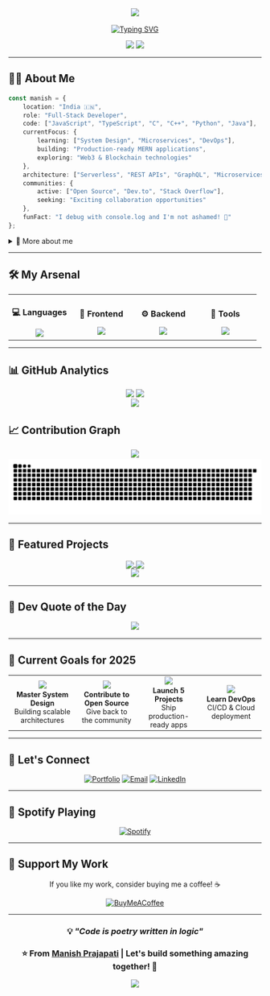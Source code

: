 <div align="center">
  <img src="https://capsule-render.vercel.app/api?type=waving&color=gradient&customColorList=6,11,20&height=180&section=header&text=Manish%20Prajapati&fontSize=50&fontColor=fff&animation=fadeIn&fontAlignY=38&desc=Full%20Stack%20Developer%20|%20Code%20Craftsman&descAlignY=55&descAlign=50"/>
</div>

<div align="center">
  
[![Typing SVG](https://readme-typing-svg.demolab.com?font=Fira+Code&weight=600&size=28&duration=3000&pause=1000&color=3B82F6&center=true&vCenter=true&width=600&lines=Turning+Ideas+into+Reality+%F0%9F%9A%80;Building+Scalable+Solutions+%F0%9F%92%BB;Crafting+Beautiful+Interfaces+%E2%9C%A8;Always+Learning+%F0%9F%93%9A;Open+to+Collaborate+%F0%9F%A4%9D)](https://git.io/typing-svg)

</div>

<div align="center">
  
  <img src="https://komarev.com/ghpvc/?username=codewithmanish102003&color=3B82F6&style=for-the-badge&label=VISITORS"/>
  <img src="https://img.shields.io/github/followers/codewithmanish102003?style=for-the-badge&color=3B82F6&labelColor=0D1117&logo=github"/>
  
</div>

---

## 👨‍💻 About Me

```typescript
const manish = {
    location: "India 🇮🇳",
    role: "Full-Stack Developer",
    code: ["JavaScript", "TypeScript", "C", "C++", "Python", "Java"],
    currentFocus: {
        learning: ["System Design", "Microservices", "DevOps"],
        building: "Production-ready MERN applications",
        exploring: "Web3 & Blockchain technologies"
    },
    architecture: ["Serverless", "REST APIs", "GraphQL", "Microservices"],
    communities: {
        active: ["Open Source", "Dev.to", "Stack Overflow"],
        seeking: "Exciting collaboration opportunities"
    },
    funFact: "I debug with console.log and I'm not ashamed! 🐛"
};
```

<details>
<summary>📖 More about me</summary>
<br>

- 🔭 Currently working on **Full-Stack MERN Projects**
- 🌱 Deep diving into **Node.js, Express.js, and System Design**
- 👯 Looking to collaborate on **Open Source Projects**
- 💬 Ask me about **Web Development, JavaScript, React, Node.js**
- 📫 Reach me: **marveluniverse1942@gmail.com**
- ⚡ Fun fact: **Coffee + Code = Magic** ☕️✨

</details>

---

## 🛠️ My Arsenal

<table align="center">
  <tr>
    <td align="center" width="25%">
      <h3>💻 Languages</h3>
      <img src="https://skillicons.dev/icons?i=js,ts,c,cpp,python,java&perline=3" />
    </td>
    <td align="center" width="25%">
      <h3>🎨 Frontend</h3>
      <img src="https://skillicons.dev/icons?i=html,css,react,nextjs,tailwind,bootstrap&perline=3" />
    </td>
    <td align="center" width="25%">
      <h3>⚙️ Backend</h3>
      <img src="https://skillicons.dev/icons?i=nodejs,express,graphql,mongodb,mysql,django&perline=3" />
    </td>
    <td align="center" width="25%">
      <h3>🔧 Tools</h3>
      <img src="https://skillicons.dev/icons?i=git,github,vscode,vercel,netlify,cloudflare&perline=3" />
    </td>
  </tr>
</table>

---

## 📊 GitHub Analytics

<div align="center">
  <img height="180em" src="https://github-readme-stats.vercel.app/api?username=codewithmanish102003&show_icons=true&theme=tokyonight&hide_border=true&bg_color=0D1117&title_color=3B82F6&icon_color=3B82F6&text_color=E5E7EB&count_private=true&include_all_commits=true"/>
  <img height="180em" src="https://github-readme-stats.vercel.app/api/top-langs/?username=codewithmanish102003&layout=compact&theme=tokyonight&hide_border=true&bg_color=0D1117&title_color=3B82F6&text_color=E5E7EB&langs_count=8"/>
</div>

<div align="center">
  <img src="https://github-readme-streak-stats.herokuapp.com/?user=codewithmanish102003&theme=tokyonight&hide_border=true&background=0D1117&ring=3B82F6&fire=3B82F6&currStreakLabel=3B82F6"/>
</div>

## 📈 Contribution Graph

<div align="center">
  <img src="https://github-readme-activity-graph.vercel.app/graph?username=codewithmanish102003&theme=tokyo-night&hide_border=true&bg_color=0D1117&color=3B82F6&line=3B82F6&point=E5E7EB&area=true&area_color=3B82F6"/>
</div>

<div align="center" margin-top="5px">
  <picture>
    <source media="(prefers-color-scheme: dark)" srcset="https://raw.githubusercontent.com/codewithmanish102003/codewithmanish102003/output/github-contribution-grid-snake-dark.svg">
    <source media="(prefers-color-scheme: light)" srcset="https://raw.githubusercontent.com/codewithmanish102003/codewithmanish102003/output/github-contribution-grid-snake.svg">
    <img alt="github contribution grid snake animation" src="https://raw.githubusercontent.com/codewithmanish102003/codewithmanish102003/output/github-contribution-grid-snake.svg">
  </picture>
</div>

---

## 🚀 Featured Projects

<div align="center">

<a href="https://github.com/codewithmanish102003/Chat-bot">
  <img align="center" src="https://github-readme-stats.vercel.app/api/pin/?username=codewithmanish102003&repo=Chat-bot&theme=tokyonight&hide_border=true&bg_color=0D1117&title_color=3B82F6&icon_color=3B82F6&text_color=E5E7EB" />
</a>
<a href="https://github.com/codewithmanish102003/Portfolio">
  <img align="center" src="https://github-readme-stats.vercel.app/api/pin/?username=codewithmanish102003&repo=Portfolio&theme=tokyonight&hide_border=true&bg_color=0D1117&title_color=3B82F6&icon_color=3B82F6&text_color=E5E7EB" />
</a>

</div>

<div align="center">
  <a href="https://github.com/codewithmanish102003?tab=repositories">
    <img src="https://img.shields.io/badge/View%20All%20Projects-3B82F6?style=for-the-badge&logo=github&logoColor=white"/>
  </a>
</div>

---

## 💭 Dev Quote of the Day

<div align="center">
  <img src="https://quotes-github-readme.vercel.app/api?type=horizontal&theme=tokyonight"/>
</div>

---

## 🎯 Current Goals for 2025

<table align="center">
  <tr>
    <td align="center">
      <img src="https://img.icons8.com/fluency/48/000000/api.png" width="40"/>
      <br><strong>Master System Design</strong>
      <br>Building scalable architectures
    </td>
    <td align="center">
      <img src="https://img.icons8.com/fluency/48/000000/code.png" width="40"/>
      <br><strong>Contribute to Open Source</strong>
      <br>Give back to the community
    </td>
    <td align="center">
      <img src="https://img.icons8.com/fluency/48/000000/rocket.png" width="40"/>
      <br><strong>Launch 5 Projects</strong>
      <br>Ship production-ready apps
    </td>
    <td align="center">
      <img src="https://img.icons8.com/fluency/48/000000/learning.png" width="40"/>
      <br><strong>Learn DevOps</strong>
      <br>CI/CD & Cloud deployment
    </td>
  </tr>
</table>

---

## 🤝 Let's Connect

<div align="center">

[![Portfolio](https://img.shields.io/badge/🌐_Portfolio-Visit_My_Website-3B82F6?style=for-the-badge)](https://codewme.netlify.app)
[![Email](https://img.shields.io/badge/Gmail-Contact_Me-EA4335?style=for-the-badge&logo=gmail&logoColor=white)](mailto:marveluniverse1942@gmail.com)
[![LinkedIn](https://img.shields.io/badge/LinkedIn-Let's_Connect-0A66C2?style=for-the-badge&logo=linkedin&logoColor=white)](https://linkedin.com/in/manish2003prajapati)

</div>

---

## 🎵 Spotify Playing

<div align="center">
  
[![Spotify](https://img.shields.io/badge/Spotify-Listen%20with%20me-1DB954?style=for-the-badge&logo=spotify&logoColor=white)](https://open.spotify.com/user/31uyqliucbwibiy47oji73dpmfhq)

</div>

---

## 💖 Support My Work

<div align="center">

If you like my work, consider buying me a coffee! ☕️

[![BuyMeACoffee](https://img.shields.io/badge/Buy%20Me%20a%20Coffee-FFDD00?style=for-the-badge&logo=buy-me-a-coffee&logoColor=black)](https://buymeacoffee.com/yourhandle)

</div>

---

<div align="center">
  
### 💡 *"Code is poetry written in logic"*

### ⭐️ From [Manish Prajapati](https://github.com/codewithmanish102003) | Let's build something amazing together! 🚀

<img src="https://capsule-render.vercel.app/api?type=waving&color=gradient&customColorList=6,11,20&height=100&section=footer"/>

</div>

